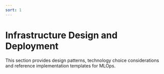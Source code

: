 ```yaml
---
sort: 1
---
```

# Infrastructure Design and Deployment

This section provides design patterns, technology choice considerations and reference implementation templates for MLOps.
